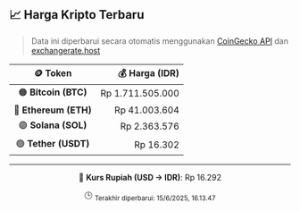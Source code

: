 

<!-- HARGA_KRIPTO -->
## 📈 Harga Kripto Terbaru

> Data ini diperbarui secara otomatis menggunakan [CoinGecko API](https://www.coingecko.com/) dan [exchangerate.host](https://exchangerate.host/)

<div align="center">

| 🪙 Token | 💰 Harga (IDR) |
|:------:|---------------:|
| 🟠 **Bitcoin (BTC)**   | Rp 1.711.505.000 |
| 🔵 **Ethereum (ETH)**  | Rp 41.003.604 |
| 🟣 **Solana (SOL)**    | Rp 2.363.576 |
| 🟢 **Tether (USDT)**   | Rp 16.302 |

---

💱 **Kurs Rupiah (USD → IDR)**: Rp 16.292

🕒 <sub>Terakhir diperbarui: 15/6/2025, 16.13.47</sub>

</div>
<!-- /HARGA_KRIPTO -->